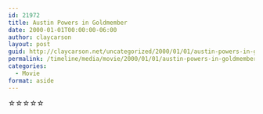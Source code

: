 ```yaml
---
id: 21972
title: Austin Powers in Goldmember
date: 2000-01-01T00:00:00-06:00
author: claycarson
layout: post
guid: http://claycarson.net/uncategorized/2000/01/01/austin-powers-in-goldmember/
permalink: /timeline/media/movie/2000/01/01/austin-powers-in-goldmember/
categories:
  - Movie
format: aside
---
```

<div class="media-details"></div>

<div class="media-creator"></div>

<div class="media-rating">☆☆☆☆☆</div>